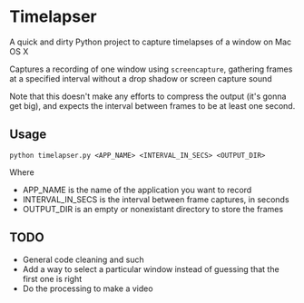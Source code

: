 Timelapser
==========

A quick and dirty Python project to capture timelapses of a window on Mac OS X

Captures a recording of one window using `screencapture`, gathering frames at a specified interval without a drop shadow or screen capture sound

Note that this doesn't make any efforts to compress the output (it's gonna get big), and expects the interval between frames to be at least one second.

Usage
-----

`python timelapser.py <APP_NAME> <INTERVAL_IN_SECS> <OUTPUT_DIR>`

Where
* APP_NAME is the name of the application you want to record
* INTERVAL_IN_SECS is the interval between frame captures, in seconds
* OUTPUT_DIR is an empty or nonexistant directory to store the frames

TODO
----

* General code cleaning and such
* Add a way to select a particular window instead of guessing that the first one is right
* Do the processing to make a video
